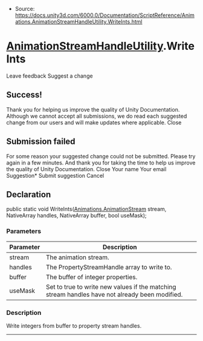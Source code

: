 * Source: https://docs.unity3d.com/6000.0/Documentation/ScriptReference/Animations.AnimationStreamHandleUtility.WriteInts.html

#  [AnimationStreamHandleUtility](https://docs.unity3d.com/6000.0/Documentation/ScriptReference/Animations.AnimationStreamHandleUtility.html).WriteInts
Leave feedback
Suggest a change
## Success!
Thank you for helping us improve the quality of Unity Documentation. Although we cannot accept all submissions, we do read each suggested change from our users and will make updates where applicable.
Close
## Submission failed
For some reason your suggested change could not be submitted. Please <a>try again</a> in a few minutes. And thank you for taking the time to help us improve the quality of Unity Documentation.
Close
Your name Your email Suggestion* Submit suggestion
Cancel
## Declaration
public static void WriteInts([Animations.AnimationStream](https://docs.unity3d.com/6000.0/Documentation/ScriptReference/Animations.AnimationStream.html) stream, NativeArray<PropertyStreamHandle> handles, NativeArray<int> buffer, bool useMask); 
### Parameters
Parameter | Description  
---|---  
stream | The animation stream.  
handles | The PropertyStreamHandle array to write to.  
buffer | The buffer of integer properties.  
useMask | Set to true to write new values if the matching stream handles have not already been modified.  
### Description
Write integers from buffer to property stream handles.
* * *

